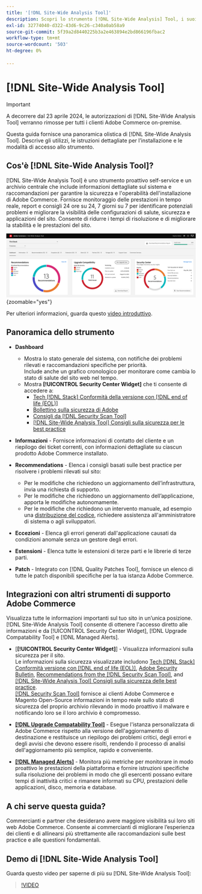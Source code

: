 ```yaml
---
title: '[!DNL Site-Wide Analysis Tool]'
description: Scopri lo strumento [!DNL Site-Wide Analysis] Tool, i suoi utilizzi, il processo di installazione e come ottenere l'accesso
exl-id: 32774040-d322-43d6-9c26-c340a0ab58a9
source-git-commit: 5f39a2d8440225b3a2e463894e2bd866196fbac2
workflow-type: tm+mt
source-wordcount: '503'
ht-degree: 0%

---
```


# [!DNL Site-Wide Analysis Tool]

>[!IMPORTANT]
>
>A decorrere dal 23 aprile 2024, le autorizzazioni di [!DNL Site-Wide Analysis Tool] verranno rimosse per tutti i clienti Adobe Commerce on-premise.

Questa guida fornisce una panoramica olistica di [!DNL Site-Wide Analysis Tool]. Descrive gli utilizzi, le istruzioni dettagliate per l’installazione e le modalità di accesso allo strumento.

## Cos&#39;è [!DNL Site-Wide Analysis Tool]?

[!DNL Site-Wide Analysis Tool] è uno strumento proattivo self-service e un archivio centrale che include informazioni dettagliate sul sistema e raccomandazioni per garantire la sicurezza e l&#39;operabilità dell&#39;installazione di Adobe Commerce. Fornisce monitoraggio delle prestazioni in tempo reale, report e consigli 24 ore su 24, 7 giorni su 7 per identificare potenziali problemi e migliorare la visibilità delle configurazioni di salute, sicurezza e applicazioni del sito. Consente di ridurre i tempi di risoluzione e di migliorare la stabilità e le prestazioni del sito.

![Dashboard dello strumento di analisi a livello di sito](../../assets/tools/swat-dashboard.png){zoomable="yes"}

Per ulteriori informazioni, guarda questo [video introduttivo](https://www.youtube.com/watch?v=KW2R8ki_RG4).

## Panoramica dello strumento

- **Dashboard**
   - Mostra lo stato generale del sistema, con notifiche dei problemi rilevati e raccomandazioni specifiche per priorità.<br>
Include anche un grafico cronologico per monitorare come cambia lo stato di salute del sito web nel tempo.
   - Mostra **[!UICONTROL Security Center Widget]** che ti consente di accedere a:
      - [Tech [!DNL Stack] Conformità della versione con [!DNL end of life (EOL)]](https://experienceleague.adobe.com/docs/commerce-operations/installation-guide/system-requirements.html?lang=it)
      - [Bollettino sulla sicurezza di Adobe](https://helpx.adobe.com/it/security/security-bulletin.html)
      - [Consigli da [!DNL Security Scan Tool]](https://experienceleague.adobe.com/docs/commerce-admin/systems/security/security-scan.html?lang=it)
      - [[!DNL Site-Wide Analysis Tool] Consigli sulla sicurezza per le best practice](https://experienceleague.adobe.com/docs/commerce-operations/tools/site-wide-analysis-tool/recommendations.html?lang=it)

- **Informazioni** - Fornisce informazioni di contatto del cliente e un riepilogo dei ticket correnti, con informazioni dettagliate su ciascun prodotto Adobe Commerce installato.

- **Recommendations** - Elenca i consigli basati sulle best practice per risolvere i problemi rilevati sul sito:
   - Per le modifiche che richiedono un aggiornamento dell’infrastruttura, invia una richiesta di supporto.
   - Per le modifiche che richiedono un aggiornamento dell’applicazione, apporta le modifiche autonomamente.
   - Per le modifiche che richiedono un intervento manuale, ad esempio una [distribuzione del codice](https://experienceleague.adobe.com/docs/commerce-cloud-service/user-guide/architecture/pro-develop-deploy-workflow.html?lang=it#deployment-workflow), richiedere assistenza all&#39;amministratore di sistema o agli sviluppatori.

- **Eccezioni** - Elenca gli errori generati dall&#39;applicazione causati da condizioni anomale senza un gestore degli errori.

- **Estensioni** - Elenca tutte le estensioni di terze parti e le librerie di terze parti.

- **Patch** - Integrato con [!DNL Quality Patches Tool], fornisce un elenco di tutte le patch disponibili specifiche per la tua istanza Adobe Commerce.

## Integrazioni con altri strumenti di supporto Adobe Commerce

Visualizza tutte le informazioni importanti sul tuo sito in un’unica posizione. [!DNL Site-Wide Analysis Tool] consente di ottenere l&#39;accesso diretto alle informazioni e da [!UICONTROL Security Center Widget], [!DNL Upgrade Compatability Tool] e [!DNL Managed Alerts].

- [**[!UICONTROL Security Center Widget]**] - Visualizza informazioni sulla sicurezza per il sito.<br>
Le informazioni sulla sicurezza visualizzate includono [Tech [!DNL Stack] Conformità versione con [!DNL end of life (EOL)]](https://experienceleague.adobe.com/docs/commerce-operations/installation-guide/system-requirements.html?lang=it), [Adobe Security Bulletin](https://helpx.adobe.com/it/security/security-bulletin.html), [Recommendations from the [!DNL Security Scan Tool]](https://experienceleague.adobe.com/docs/commerce-admin/systems/security/security-scan.html?lang=it), and [[!DNL Site-Wide Analysis Tool] Consigli sulla sicurezza delle best practice](https://experienceleague.adobe.com/docs/commerce-operations/tools/site-wide-analysis-tool/recommendations.html?lang=it).<br>
[[!DNL Security Scan Tool]](https://experienceleague.adobe.com/docs/commerce-admin/systems/security/security-scan.html?lang=it) fornisce ai clienti Adobe Commerce e Magento Open-Source informazioni in tempo reale sullo stato di sicurezza del proprio archivio rilevando in modo proattivo il malware e notificando loro se il loro archivio è compromesso.

- [**[!DNL Upgrade Compatability Tool]**](../../upgrade/upgrade-compatibility-tool/overview.md) - Esegue l&#39;istanza personalizzata di Adobe Commerce rispetto alla versione dell&#39;aggiornamento di destinazione e restituisce un riepilogo dei problemi critici, degli errori e degli avvisi che devono essere risolti, rendendo il processo di analisi dell&#39;aggiornamento più semplice, rapido e conveniente.

- [**[!DNL Managed Alerts]**](https://support.magento.com/hc/en-us/sections/360010758472-Managed-alerts-for-Adobe-Commerce) - Monitora più metriche per monitorare in modo proattivo le prestazioni della piattaforma e fornire istruzioni specifiche sulla risoluzione dei problemi in modo che gli esercenti possano evitare tempi di inattività critici e rimanere informati su CPU, prestazioni delle applicazioni, disco, memoria e database.

## A chi serve questa guida?

Commercianti e partner che desiderano avere maggiore visibilità sui loro siti web Adobe Commerce. Consente ai commercianti di migliorare l’esperienza dei clienti e di allinearsi più strettamente alle raccomandazioni sulle best practice e alle questioni fondamentali.

## Demo di [!DNL Site-Wide Analysis Tool]

Guarda questo video per saperne di più su [!DNL Site-Wide Analysis Tool]:

>[!VIDEO](https://video.tv.adobe.com/v/344001?quality=12)
